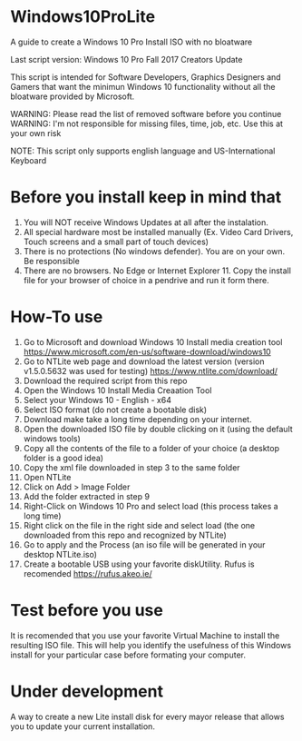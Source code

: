 # Windows10ProLite
A guide to create a Windows 10 Pro Install ISO with no bloatware

Last script version: Windows 10 Pro Fall 2017 Creators Update

This script is intended for Software Developers, Graphics Designers and Gamers that want the minimun Windows 10 functionality without all the bloatware provided by Microsoft. 

WARNING: Please read the list of removed software before you continue
WARNING: I'm not responsible for missing files, time, job, etc. Use this at your own risk

NOTE: This script only supports english language and US-International Keyboard

# Before you install keep in mind that
1. You will NOT receive Windows Updates at all after the instalation.
2. All special hardware most be installed manually (Ex. Video Card Drivers, Touch screens and a small part of touch devices)
3. There is no protections (No windows defender). You are on your own. Be responsible
4. There are no browsers. No Edge or Internet Explorer 11. Copy the install file for your browser of choice in a pendrive and run it form there.


# How-To use
1. Go to Microsoft and download Windows 10 Install media creation tool
https://www.microsoft.com/en-us/software-download/windows10
2. Go to NTLite web page and download the latest version (version v1.5.0.5632 was used for testing)
https://www.ntlite.com/download/
3. Download the required script from this repo
4. Open the Windows 10 Install Media Creaation Tool
5. Select your Windows 10 - English - x64
6. Select ISO format (do not create a bootable disk)
7. Download make take a long time depending on your internet.
8. Open the downloaded ISO file by double clicking on it (using the default windows tools)
9. Copy all the contents of the file to a folder of your choice (a desktop folder is a good idea)
10. Copy the xml file downloaded in step 3 to the same folder
11. Open NTLite
12. Click on Add > Image Folder
13. Add the folder extracted in step 9
14. Right-Click on Windows 10 Pro and select load (this process takes a long time)
15. Right click on the file in the right side and select load (the one downloaded from this repo and recognized by NTLite)
16. Go to apply and the Process (an iso file will be generated in your desktop NTLite.iso)
17. Create a bootable USB using your favorite diskUtility. Rufus is recomended
https://rufus.akeo.ie/

# Test before you use
It is recomended that you use your favorite Virtual Machine to install the resulting ISO file.
This will help you identify the usefulness of this Windows install for your particular case before formating your computer.


# Under development
A way to create a new Lite install disk for every mayor release that allows you to update your current installation.
